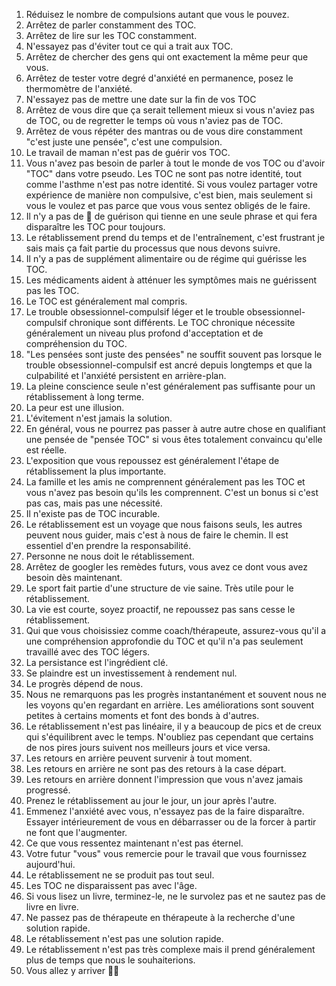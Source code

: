 1. Réduisez le nombre de compulsions autant que vous le pouvez.
2. Arrêtez de parler constamment des TOC.
3. Arrêtez de lire sur les TOC constamment.
4. N'essayez pas d'éviter tout ce qui a trait aux TOC.
5. Arrêtez de chercher des gens qui ont exactement la même peur que vous.
6. Arrêtez de tester votre degré d'anxiété en permanence, posez le thermomètre de l'anxiété.
7. N'essayez pas de mettre une date sur la fin de vos TOC
8. Arrêtez de vous dire que ça serait tellement mieux si vous n'aviez pas de TOC, ou de regretter le temps où vous n'aviez pas de TOC.
9. Arrêtez de vous répéter des mantras ou de vous dire constamment "c'est juste une pensée", c'est une compulsion.
10. Le travail de maman n'est pas de guérir vos TOC.
11. Vous n'avez pas besoin de parler à tout le monde de vos TOC ou d'avoir "TOC" dans votre pseudo. Les TOC ne sont pas notre identité, tout comme l'asthme n'est pas notre identité. Si vous voulez partager votre expérience de manière non compulsive, c'est bien, mais seulement si vous le voulez et pas parce que vous vous sentez obligés de le faire.
12. Il n'y a pas de 🔑 de guérison qui tienne en une seule phrase et qui fera disparaître les TOC pour toujours.
13. Le rétablissement prend du temps et de l'entraînement, c'est frustrant je sais mais ça fait partie du processus que nous devons suivre.
14. Il n'y a pas de supplément alimentaire ou de régime qui guérisse les TOC.
15. Les médicaments aident à atténuer les symptômes mais ne guérissent pas les TOC.
16. Le TOC est généralement mal compris.
17. Le trouble obsessionnel-compulsif léger et le trouble obsessionnel-compulsif chronique sont différents. Le TOC chronique nécessite généralement un niveau plus profond d'acceptation et de compréhension du TOC.
18. "Les pensées sont juste des pensées" ne souffit souvent pas lorsque le trouble obsessionnel-compulsif est ancré depuis longtemps et que la culpabilité et l'anxiété persistent en arrière-plan.
19. La pleine conscience seule n'est généralement pas suffisante pour un rétablissement à long terme.
20. La peur est une illusion.
21. L'évitement n'est jamais la solution.
22. En général, vous ne pourrez pas passer à autre autre chose en qualifiant une pensée de "pensée TOC" si vous êtes totalement convaincu qu'elle est réelle.
23. L'exposition que vous repoussez est généralement l'étape de rétablissement la plus importante.
24. La famille et les amis ne comprennent généralement pas les TOC et vous n'avez pas besoin qu'ils les comprennent. C'est un bonus si c'est pas cas, mais pas une nécessité.
25. Il n'existe pas de TOC incurable.
26. Le rétablissement est un voyage que nous faisons seuls, les autres peuvent nous guider, mais c'est à nous de faire le chemin. Il est essentiel d'en prendre la responsabilité.
27. Personne ne nous doit le rétablissement.
28. Arrêtez de googler les remèdes futurs, vous avez ce dont vous avez besoin dès maintenant.
29. Le sport fait partie d'une structure de vie saine. Très utile pour le rétablissement.
30. La vie est courte, soyez proactif, ne repoussez pas sans cesse le rétablissement.
31. Qui que vous choisissiez comme coach/thérapeute, assurez-vous qu'il a une compréhension approfondie du TOC et qu'il n'a pas seulement travaillé avec des TOC légers.
32. La persistance est l'ingrédient clé.
33. Se plaindre est un investissement à rendement nul.
34. Le progrès dépend de nous.
35. Nous ne remarquons pas les progrès instantanément et souvent nous ne les voyons qu'en regardant en arrière. Les améliorations sont souvent petites à certains moments et font des bonds à d'autres.
36.  Le rétablissement n'est pas linéaire, il y a beaucoup de pics et de creux qui s'équilibrent avec le temps.  N'oubliez pas cependant que certains de nos pires jours suivent nos meilleurs jours et vice versa.
37. Les retours en arrière peuvent survenir à tout moment.
38. Les retours en arrière ne sont pas des retours à la case départ.
39. Les retours en arrière donnent l'impression que vous n'avez jamais progressé.
40. Prenez le rétablissement au jour le jour, un jour après l'autre.
41. Emmenez l'anxiété avec vous, n'essayez pas de la faire disparaître. Essayer intérieurement de vous en débarrasser ou de la forcer à partir ne font que l'augmenter.
42. Ce que vous ressentez maintenant n'est pas éternel.
43. Votre futur "vous" vous remercie pour le travail que vous fournissez aujourd'hui.
44. Le rétablissement ne se produit pas tout seul.
45. Les TOC ne disparaissent pas avec l'âge.
46. Si vous lisez un livre, terminez-le, ne le survolez pas et ne sautez pas de livre en livre.
47. Ne passez pas de thérapeute en thérapeute à la recherche d'une solution rapide.
48. Le rétablissement n'est pas une solution rapide.
49. Le rétablissement n'est pas très complexe mais il prend généralement plus de temps que nous le souhaiterions.
50. Vous allez y arriver 💪🏻
